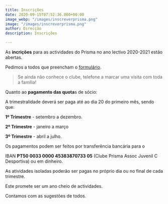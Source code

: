 ```yaml
---
title: Inscrições
date: 2020-09-15T07:52:36.000+00:00
image_webp: "/images/inscreverprisma.png"
image: "/images/inscreverprisma.png"
author: Direcção
description: Inscrições

---
```

As **incrições** para as actividades do Prisma no ano lectivo 2020-2021 estão abertas.

Pedimos a todos que preencham o [formulário](https://forms.gle/7iMyfhwL4BzHTtD9A "Formulário de Inscrição").

> Se ainda não conhece o clube, telefone a marcar uma visita com toda a família!

Quanto ao **pagamento das quota**s de sócio:

A trimestralidade deverá ser paga até ao dia 20 do primeiro mês, sendo que:

**1º Trimestre** - setembro a dezembro.

**2º Trimestre** - janeiro a março

**3º Trimestre** - abril a julho. 

Os pagamentos podem ser feitos por transferência bancária para o 

IBAN **PT50 0033 0000 45383870733 05** (Clube Prisma Assoc Juvenil C Desportiva) ou em dinheiro. 

As atividades isoladas poderão ser pagas no próprio dia ou no final de cada trimestre.

  
Este promete ser um ano cheio de actividades.

Contamos com as sugestões de todos.